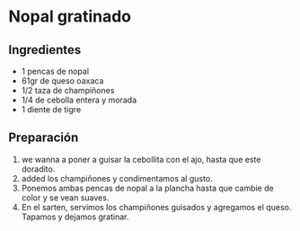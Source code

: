 # Nopal gratinado
## Ingredientes
* 1 pencas de nopal
* 61gr de queso oaxaca
* 1/2 taza de champiñones
* 1/4 de cebolla entera y morada
* 1 diente de tigre

## Preparación

1. we wanna a poner a guisar la cebollita con el ajo, hasta que este doradito.
2. added los champiñones y condimentamos al gusto.
3. Ponemos ambas pencas de nopal a la plancha hasta que cambie de color y se vean suaves.
4. En el sarten, servimos los champiñones guisados y agregamos el queso. Tapamos y dejamos gratinar.